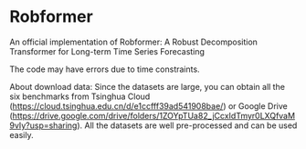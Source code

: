 # Robformer
An official implementation of Robformer: A Robust Decomposition Transformer for Long-term Time Series Forecasting

The code may have errors due to time constraints.

About download data:
Since the datasets are large, you can obtain all the six benchmarks from Tsinghua Cloud (https://cloud.tsinghua.edu.cn/d/e1ccfff39ad541908bae/) or Google Drive (https://drive.google.com/drive/folders/1ZOYpTUa82_jCcxIdTmyr0LXQfvaM9vIy?usp=sharing). All the datasets are well pre-processed and can be used easily.
